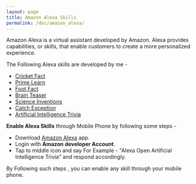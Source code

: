 ```yaml
---
layout: page
title: Amazon Alexa Skills
permalink: /doc/amazon_alexa/
---
```


Amazon Alexa is a virtual assistant developed by Amazon. Alexa provides capabilities, or skills, that enable customers to create a more personalized experience. 

The Following Alexa skills are developed by me -

- [Cricket Fact](https://www.amazon.in/gp/product/B07BQ3WKGD)
- [Prime Learn](https://www.amazon.in/gp/product/B07C7MFDH6)
- [Foot Fact](https://www.amazon.com/gp/product/B07CTBS699)
- [Brain Teaser](https://www.amazon.in/gp/product/B07DGS3LJV)
- [Science Inventions ](https://www.amazon.in/gp/product/B07FFRVGYK)
- [Catch Exception](https://www.amazon.in/dp/product/B07GNLY7SL)
- [Artificial Intelligence Trivia](https://www.amazon.in/dp/product/B07HMPSGG7)

**Enable Alexa Skills** through Mobile Phone by following some steps -

- Download [Amazon Alexa](https://play.google.com/store/apps/details?id=com.amazon.dee.app) app.
- Login with **Amazon developer Account**.
- Tap to middle icon and say For Example - "Alexa Open Artificial Intelligence Trivia" and respond accordingly.

By Following such steps , you can enable any skill through your mobile phone.
